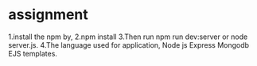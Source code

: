 # assignment
1.install the npm by, 
2.npm install 
3.Then run npm run dev:server or node server.js.
4.The language used for application, Node js Express Mongodb EJS templates.
